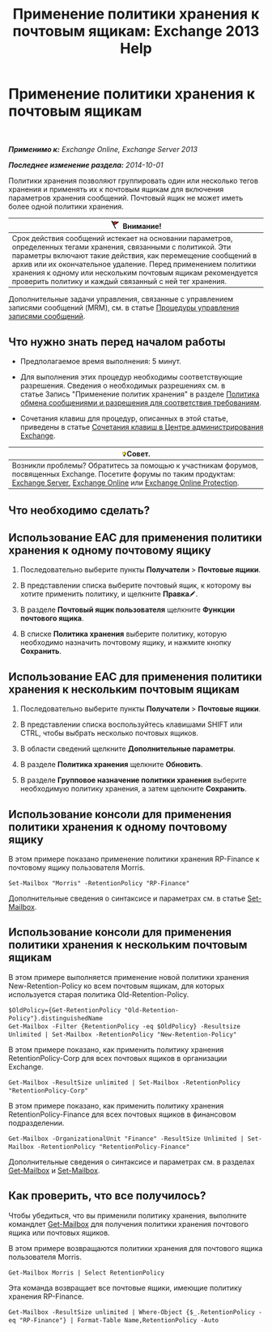 ﻿---
title: 'Применение политики хранения к почтовым ящикам: Exchange 2013 Help'
TOCTitle: Применение политики хранения к почтовым ящикам
ms:assetid: 6ccc80db-d201-44f7-8d4b-473a89c14b2f
ms:mtpsurl: https://technet.microsoft.com/ru-ru/library/Dd298052(v=EXCHG.150)
ms:contentKeyID: 50488194
ms.date: 04/30/2018
mtps_version: v=EXCHG.150
ms.translationtype: HT
---

# Применение политики хранения к почтовым ящикам

 

_**Применимо к:** Exchange Online, Exchange Server 2013_

_**Последнее изменение раздела:** 2014-10-01_

Политики хранения позволяют группировать один или несколько тегов хранения и применять их к почтовым ящикам для включения параметров хранения сообщений. Почтовый ящик не может иметь более одной политики хранения.

<table>
<thead>
<tr class="header">
<th><img src="images/Dd876857.Caution(EXCHG.150).gif" title="Внимание!" alt="Внимание!" />Внимание!</th>
</tr>
</thead>
<tbody>
<tr class="odd">
<td>Срок действия сообщений истекает на основании параметров, определенных тегами хранения, связанными с политикой. Эти параметры включают такие действия, как перемещение сообщений в архив или их окончательное удаление. Перед применением политики хранения к одному или нескольким почтовым ящикам рекомендуется проверить политику и каждый связанный с ней тег хранения.</td>
</tr>
</tbody>
</table>


Дополнительные задачи управления, связанные с управлением записями сообщений (MRM), см. в статье [Процедуры управления записями сообщений](messaging-records-management-procedures-exchange-2013-help.md).

## Что нужно знать перед началом работы

  - Предполагаемое время выполнения: 5 минут.

  - Для выполнения этих процедур необходимы соответствующие разрешения. Сведения о необходимых разрешениях см. в статье Запись "Применение политик хранения" в разделе [Политика обмена сообщениями и разрешения для соответствия требованиям](messaging-policy-and-compliance-permissions-exchange-2013-help.md).

  - Сочетания клавиш для процедур, описанных в этой статье, приведены в статье [Сочетания клавиш в Центре администрирования Exchange](keyboard-shortcuts-in-the-exchange-admin-center-exchange-online-protection-help.md).

<table>
<thead>
<tr class="header">
<th><img src="images/Bb124558.tip(EXCHG.150).gif" title="Совет" alt="Совет" />Совет.</th>
</tr>
</thead>
<tbody>
<tr class="odd">
<td>Возникли проблемы? Обратитесь за помощью к участникам форумов, посвященных Exchange. Посетите форумы по таким продуктам: <a href="https://go.microsoft.com/fwlink/p/?linkid=60612">Exchange Server</a>, <a href="https://go.microsoft.com/fwlink/p/?linkid=267542">Exchange Online</a> или <a href="https://go.microsoft.com/fwlink/p/?linkid=285351">Exchange Online Protection</a>.</td>
</tr>
</tbody>
</table>


## Что необходимо сделать?

## Использование EAC для применения политики хранения к одному почтовому ящику

1.  Последовательно выберите пункты **Получатели** \> **Почтовые ящики**.

2.  В представлении списка выберите почтовый ящик, к которому вы хотите применить политику, и щелкните **Правка**![Значок редактирования](images/Bb124582.6f53ccb2-1f13-4c02-bea0-30690e6ea71d(EXCHG.150).gif "Значок редактирования").

3.  В разделе **Почтовый ящик пользователя** щелкните **Функции почтового ящика**.

4.  В списке **Политика хранения** выберите политику, которую необходимо назначить почтовому ящику, и нажмите кнопку **Сохранить**.

## Использование EAC для применения политики хранения к нескольким почтовым ящикам

1.  Последовательно выберите пункты **Получатели** \> **Почтовые ящики**.

2.  В представлении списка воспользуйтесь клавишами SHIFT или CTRL, чтобы выбрать несколько почтовых ящиков.

3.  В области сведений щелкните **Дополнительные параметры**.

4.  В разделе **Политика хранения** щелкните **Обновить**.

5.  В разделе **Групповое назначение политики хранения** выберите необходимую политику хранения, а затем щелкните **Сохранить**.

## Использование консоли для применения политики хранения к одному почтовому ящику

В этом примере показано применение политики хранения RP-Finance к почтовому ящику пользователя Morris.

    Set-Mailbox "Morris" -RetentionPolicy "RP-Finance"

Дополнительные сведения о синтаксисе и параметрах см. в статье [Set-Mailbox](https://technet.microsoft.com/ru-ru/library/bb123981\(v=exchg.150\)).

## Использование консоли для применения политики хранения к нескольким почтовым ящикам

В этом примере выполняется применение новой политики хранения New-Retention-Policy ко всем почтовым ящикам, для которых используется старая политика Old-Retention-Policy.

    $OldPolicy={Get-RetentionPolicy "Old-Retention-Policy"}.distinguishedName
    Get-Mailbox -Filter {RetentionPolicy -eq $OldPolicy} -Resultsize Unlimited | Set-Mailbox -RetentionPolicy "New-Retention-Policy"

В этом примере показано, как применить политику хранения RetentionPolicy-Corp для всех почтовых ящиков в организации Exchange.

    Get-Mailbox -ResultSize unlimited | Set-Mailbox -RetentionPolicy "RetentionPolicy-Corp"

В этом примере показано, как применить политику хранения RetentionPolicy-Finance для всех почтовых ящиков в финансовом подразделении.

    Get-Mailbox -OrganizationalUnit "Finance" -ResultSize Unlimited | Set-Mailbox -RetentionPolicy "RetentionPolicy-Finance"

Дополнительные сведения о синтаксисе и параметрах см. в разделах [Get-Mailbox](https://technet.microsoft.com/ru-ru/library/bb123685\(v=exchg.150\)) и [Set-Mailbox](https://technet.microsoft.com/ru-ru/library/bb123981\(v=exchg.150\)).

## Как проверить, что все получилось?

Чтобы убедиться, что вы применили политику хранения, выполните командлет [Get-Mailbox](https://technet.microsoft.com/ru-ru/library/bb123685\(v=exchg.150\)) для получения политики хранения почтового ящика или почтовых ящиков.

В этом примере возвращаются политики хранения для почтового ящика пользователя Morris.

    Get-Mailbox Morris | Select RetentionPolicy

Эта команда возвращает все почтовые ящики, имеющие политику хранения RP-Finance.

    Get-Mailbox -ResultSize unlimited | Where-Object {$_.RetentionPolicy -eq "RP-Finance"} | Format-Table Name,RetentionPolicy -Auto

